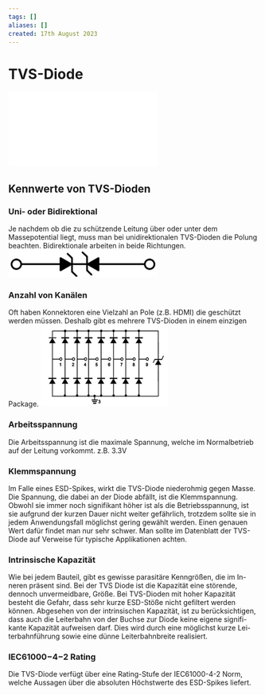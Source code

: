 ```yaml
---
tags: []
aliases: []
created: 17th August 2023
---
```


# TVS-Diode

![](ESD.md)

## Kennwerte von TVS-Dioden

### Uni- oder Bidirektional

Je nachdem ob die zu schützende Leitung über oder unter dem Massepotential liegt, muss man bei unidirektionalen TVS-Dioden die Polung beachten.
Bidirektionale arbeiten in beide Richtungen.
![](../digital-technik/assets/TVS-Diode.png)

### Anzahl von Kanälen

Oft haben Konnektoren eine Vielzahl an Pole (z.B. HDMI) die geschützt werden müssen.
Deshalb gibt es mehrere TVS-Dioden in einem einzigen Package.
![](../digital-technik/assets/SC7538.png)

### Arbeitsspannung

Die Arbeitsspannung ist die maximale Spannung, welche im Normalbetrieb auf der Leitung vorkommt. z.B. 3.3V

### Klemmspannung

Im Falle eines ESD-Spikes, wirkt die TVS-Diode niederohmig gegen Masse.
Die Spannung, die dabei an der Diode abfällt, ist die Klemmspannung.
Obwohl sie immer noch signifikant höher ist als die Betriebsspannung, ist sie aufgrund der kurzen Dauer nicht weiter gefährlich, trotzdem sollte sie in jedem Anwendungsfall möglichst gering gewählt werden.
Einen genauen Wert dafür findet man nur sehr schwer.
Man sollte im Datenblatt der TVS-Diode auf Verweise für typische Applikationen achten.

### Intrinsische Kapazität

Wie bei jedem Bauteil, gibt es gewisse parasitäre Kenngrößen, die im In-neren präsent sind. Bei der TVS Diode ist die Kapazität eine störende, dennoch unvermeidbare, Größe.
Bei TVS-Dioden mit hoher Kapazität besteht die Gefahr, dass sehr kurze ESD-Stöße nicht gefiltert werden können.
Abgesehen von der intrinsischen Kapazität, ist zu berücksichtigen, dass auch die Leiterbahn von der Buchse zur Diode keine eigene signifi-kante Kapazität aufweisen darf. Dies wird durch eine möglichst kurze Lei-terbahnführung sowie eine dünne Leiterbahnbreite realisiert.

### IEC61000−4−2 Rating

Die TVS-Diode verfügt über eine Rating-Stufe der IEC61000-4-2 Norm, welche Aussagen über die absoluten Höchstwerte des ESD-Spikes liefert.
